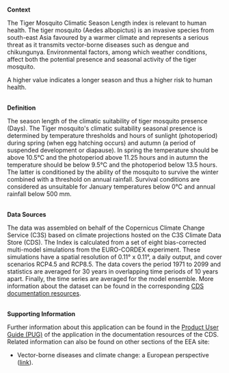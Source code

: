 <br />**Context**

The Tiger Mosquito Climatic Season Length index is relevant to human health. The tiger mosquito (Aedes albopictus) is an invasive species from south-east Asia favoured by a warmer climate and represents a serious threat as it transmits vector-borne diseases such as dengue and chikungunya. Environmental factors, among which weather conditions, affect both the potential presence and seasonal activity of the tiger mosquito.

A higher value indicates a longer season and thus a higher risk to human health.

<br />**Definition**

The season length of the climatic suitability of tiger mosquito presence (Days).
The Tiger mosquito's climatic suitability seasonal presence is determined by temperature thresholds and hours of sunlight (photoperiod) during spring (when egg hatching occurs) and autumn (a period of suspended development or diapause). In spring the temperature should be above 10.5°C and the photoperiod above 11.25 hours and in autumn the temperature should be below 9.5°C and the photoperiod below 13.5 hours. The latter is conditioned by the ability of the mosquito to survive the winter combined with a threshold on annual rainfall. Survival conditions are considered as unsuitable for January temperatures below 0°C and annual rainfall below 500 mm.

<br />**Data Sources**

The data was assembled on behalf of the Copernicus Climate Change Service (C3S) based on climate projections hosted on the C3S Climate Data Store (CDS). The Index is calculated from a set of eight bias-corrected multi-model simulations from the EURO-CORDEX experiment. These simulations have a spatial resolution of 0.11° x 0.11°, a daily output, and cover scenarios RCP4.5 and RCP8.5. The data covers the period 1971 to 2099 and statistics are averaged for 30 years in overlapping time periods of 10 years apart. Finally, the time series are averaged for the model ensemble.
More information about the dataset can be found in the corresponding [CDS documentation resources](https://cds.climate.copernicus.eu/cdsapp#!/dataset/sis-health-vector).

<br />**Supporting Information**

Further information about this application can be found in the [Product User Guide (PUG)](https://datastore.copernicus-climate.eu/documents/ecde/L3-ecde-app-tiger-mosquito-season-length-v1.0.pdf) of the application in the documentation resources of the CDS.
Related information can also be found on other sections of the EEA site:

- Vector-borne diseases and climate change: a European perspective ([link](https://climate-adapt.eea.europa.eu/en/metadata/publications/vector-borne-diseases-and-climate-change-a-european-perspective)).
